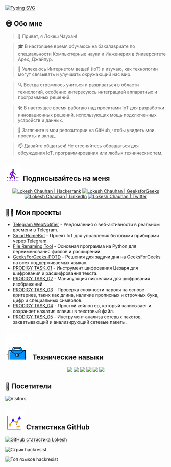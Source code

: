 [![Typing SVG](https://readme-typing-svg.demolab.com?font=Fira+Code&weight=800&size=22&pause=1000&center=true&vCenter=true&width=835&lines=%F0%9F%91%8B%D0%9F%D1%80%D0%B8%D0%B2%D0%B5%D1%82%2C+%D0%BF%D0%BE%D1%81%D0%B5%D1%82%D0%B8%D1%82%D0%B5%D0%BB%D0%B8.+%D0%94%D0%BE%D0%B1%D1%80%D0%BE+%D0%BF%D0%BE%D0%B6%D0%B0%D0%BB%D0%BE%D0%B2%D0%B0%D1%82%D1%8C+%D1%81%D1%8E%D0%B4%D0%B0!%F0%9F%91%8B;%F0%9F%9A%80+%D0%94%D0%B0%D0%B2%D0%B0%D0%B9%D1%82%D0%B5+%D1%81%D0%BE%D0%B7%D0%B4%D0%B0%D0%B2%D0%B0%D1%82%D1%8C+%D0%B2%D0%B5%D0%BB%D0%B8%D0%BA%D0%BE%D0%B5+%D0%B2%D0%BC%D0%B5%D1%81%D1%82%D0%B5!+%F0%9F%9A%80;%E2%9C%A8+%D0%92+%D0%BC%D0%B8%D1%80%D0%B5+%D1%82%D0%B5%D1%85%D0%BD%D0%BE%D0%BB%D0%BE%D0%B3%D0%B8%D0%B9+%D0%B8+%D0%B7%D0%B0+%D0%B5%D0%B3%D0%BE+%D0%BF%D1%80%D0%B5%D0%B4%D0%B5%D0%BB%D0%B0%D0%BC%D0%B8.+%E2%9C%A8)](https://git.io/typing-svg)

## 😄 Обо мне
> 👋 Привет, я Локеш Чаухан!

> 🎓 В настоящее время обучаюсь на бакалавриате по специальности Компьютерные науки и Инженерия в Университете Apex, Джайпур.

> 🌟 Увлекаюсь Интернетом вещей (IoT) и изучаю, как технологии могут связывать и улучшать окружающий нас мир.

> 🔍 Всегда стремлюсь учиться и развиваться в области технологий, особенно интересуюсь интеграцией аппаратных и программных решений.

> 🛠 В настоящее время работаю над проектами IoT для разработки инновационных решений, использующих мощь подключенных устройств и данных.

> 🔭 Загляните в мои репозитории на GitHub, чтобы увидеть мои проекты и вклад.

> 📫 Давайте общаться! Не стесняйтесь обращаться для обсуждения IoT, программирования или любых технических тем.

## ![Follow Me](/icon/follow.svg) Подписывайтесь на меня
<p align="center">
    <a href="https://www.hackerrank.com/profile/lokeshchauhan"><img src="https://img.shields.io/badge/Hackerrank-100000?style=plastic&logo=hackerrank&logoColor=FFFFFF&labelColor=42BA3D&color=0EA608" alt="Lokesh Chauhan | Hackerrank"/></a>
    <a href="https://auth.geeksforgeeks.org/user/lokeshchauhan"><img src="https://img.shields.io/badge/GeeksforGeeks-100000?style=plastic&logo=geeksforgeeks&logoColor=FFFFFF&labelColor=42BA3D&color=23891F" alt="Lokesh Chauhan | GeeksforGeeks"/></a>
    <a href="https://www.linkedin.com/in/lokeshchauhanapex/"><img src="https://img.shields.io/badge/Linkedin-10000?style=plastic&logo=LinkedIn&logoColor=FFFFFF&labelColor=2A79D7&color=2A79D7" alt="Lokesh Chauhan | LinkedIn"/></a>
<a href="https://x.com/dev_lokesh_"><img src="https://img.shields.io/badge/Twitter-100000?style=plastic&logo=x&logoColor=ffffff&labelColor=000000&color=0e1525" alt="Lokesh Chauhan | Twitter"/>
    </a>
    
</p>

## 👨‍💻 Мои проекты
* [Telegram WebNotifier](https://github.com/HackResist/Telegram_WebNotifier) - Уведомления о веб-активности в реальном времени в Telegram.
* [SmartHomeBot](https://github.com/HackResist/SmartHomeBot) - Проект IoT для управления бытовыми приборами через Telegram.
* [File Renaming Tool](https://github.com/HackResist/File-Renaming-Tool) - Основная программа на Python для переименования файлов и расширений.
* [GeeksForGeeks-POTD](https://github.com/HackResist/GeeksForGeeks-POTD) - Решения для задачи дня на GeeksForGeeks на всех поддерживаемых языках.
* [PRODIGY TASK_01](https://github.com/HackResist/PRODIGY_CS_01) - Инструмент шифрования Цезаря для шифрования и расшифрования текста.
* [PRODIGY TASK_02](https://github.com/HackResist/PRODIGY_CS_02) - Манипуляция пикселями для шифрования изображений.
* [PRODIGY TASK_03](https://github.com/HackResist/PRODIGY_CS_03) - Проверка сложности пароля на основе критериев, таких как длина, наличие прописных и строчных букв, цифр и специальных символов.
* [PRODIGY TASK_04](https://github.com/HackResist/PRODIGY_CS_04) - Простой кейлоггер, который записывает и сохраняет нажатия клавиш в текстовый файл.
* [PRODIGY TASK_05](https://github.com/HackResist/PRODIGY_CS_05) - Инструмент анализа сетевых пакетов, захватывающий и анализирующий сетевые пакеты.

## ![Technical Skills](/icon/Skill.svg) Технические навыки
<p align="center">
  <a href="https://www.open-std.org/JTC1/SC22/WG14/">
    <img src="https://skillicons.dev/icons?i=c" /></a>
  <a href="https://www.oracle.com/java/">
    <img src="https://skillicons.dev/icons?i=java" /></a>
  <a href="https://isocpp.org/">
    <img src="https://skillicons.dev/icons?i=cpp" /></a>
  <a href="https://www.python.org/">
    <img src="https://skillicons.dev/icons?i=py" /></a>
  <a href="https://www.gnu.org/software/bash/">
    <img src="https://skillicons.dev/icons?i=bash" /></a>
  <a href="https://ecma-international.org/publications-and-standards/standards/ecma-262/">
    <img src="https://skillicons.dev/icons?i=js" /></a>
</p>

## 👀 Посетители
![Visitors](https://moe-counter.glitch.me/get/@HackResist?theme=rule34)

## ![Github Stats](/icon/graph.svg) Статистика GitHub
[![GitHub статистика Lokesh](https://github-readme-stats.vercel.app/api?username=HackResist&show_icons=true&theme=dark&count_private=true)](https://github.com/HackResist)

![Стрик hackresist](https://github-readme-streak-stats.herokuapp.com/?user=hackresist&theme=cobalt&hide_border=false)

![Топ языков hackresist](https://github-readme-stats.vercel.app/api/top-langs/?username=hackresist&theme=cobalt&show_icons=true&hide_border=false&layout=compact)
